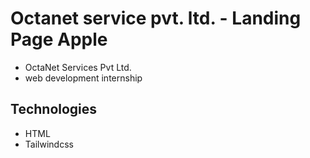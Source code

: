 # Octanet service pvt. ltd. - Landing Page Apple 
- OctaNet Services Pvt Ltd.
- web development internship

## Technologies

- HTML
- Tailwindcss

